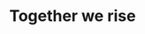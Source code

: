 ---
pid: CH928
title: Together we rise
location_transcription: on ground in center
zipcode: '79602'
outside_phl: 'Abilene TX '
neighborhood: 
age: '52'
age_range: 50-59
instagram: 
image_file_name: CH_928.jpg
proposal_transcription: |-
  Elevated round pedestal- walkways join gap from diff directions with children from all races/faces/ages in a circle with upraised hands to a bright inclusive future all in slate dark gray neutral color

  walkways up to pedestal
  walkway
  elevated
topic: Inclusivity,Philadelphia,Unity,Youth,Race Ethnicity
topic_summary: 0, 0, 0, 0, 0
type: Sculpture Statue
keywords_other: Youth, future, unity
credit: Troy Caster
image_labels: 
twitter: 
facebook: 
permalink: "/monuments/ch928/"
layout: item-page
---